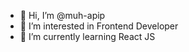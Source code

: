 - 👋 Hi, I’m @muh-apip
- 👀 I’m interested in Frontend Developer
- 🌱 I’m currently learning React JS

<!---
muh-apip/muh-apip is a ✨ special ✨ repository because its `README.md` (this file) appears on your GitHub profile.
You can click the Preview link to take a look at your changes.
--->
